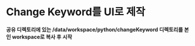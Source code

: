 
# Change Keyword를 UI로 제작

#### 공유 디렉토리에 있는 /data/workspace/python/changeKeyword 디렉토리를 본인 workspace로 복사 후 시작 
